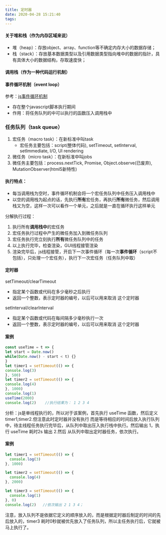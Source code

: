 ```yaml
---
title: 定时器
date: 2020-04-28 15:21:40
tags:
---
```


#### 关于堆和栈（作为内存区域来说）

- 堆（heap）：存放object、array、function等不确定内存大小的数据存储；
- 栈（stack）：存放基本数据类型以及引用数据类型指向堆中的数据的指针，具有具体大小的数据结构，存取速度快；

#### 调用栈（作为一种代码运行机制）

#### 事件循环机制（event loop）

参考：[js事件循环机制](https://www.jianshu.com/p/12b9f73c5a4f#)

- 存在整个javascript脚本执行期间
- 作用：将任务队列的中可以执行的函数压入调用栈中

### 任务队列（task queue）

1. 宏任务（macro task）：在新标准中叫task
   - 宏任务主要包括：script(整体代码), setTimeout, setInterval, setImmediate, I/O, UI rendering
2. 微任务（micro task）：在新标准中叫jobs
3. 微任务主要包括：process.nextTick, Promise, Object.observe(已废弃), MutationObserver(html5新特性)

<!--more-->

#### 执行特点：

- 每当调用栈为空时，事件循环机制会将一个宏任务队列中任务压入调用栈中
- 以空的调用栈为起点的话，先执行**所有**宏任务，再执行**所有**微任务，然后调用栈又为空，这样一次可以看作一个单元，之后就是一直在循环执行这样单元

分解执行过程：

1. 执行所有**调用栈中**的宏任务
2. 宏任务执行过程中产生的微任务加入到微任务队列
3. 宏任务执行完立刻执行**所有**微任务队列中的任务
4. 以上执行完毕，检查渲染，GUI线程接管渲染
5. 渲染完毕后，js线程接管，开启下一次事件循环（每一次**事件循环**（script不包括），只处理一个宏任务），执行下一次宏任务（任务队列中取）

#### 定时器

setTimeout/clearTimeout 

-  指定某个函数或代码在多少毫秒之后执行 
- 返回一个整数，表示定时器的编号，以后可以用来取消 这个定时器

setInterval/clearInterval

- 指定某个函数或代码在每间隔多少毫秒执行一次 
-  返回一个整数，表示定时器的编号，以后可以用来取消 这个定时器

#### 案例

```javascript
const useTime = t => {
let start = Date.now()
while(Date.now() - start < t) {}
}
let timer1 = setTimeout(() => {
console.log(3)
}, 500)
let timer2 = setTimeout(() => {
console.log(4)
}, 1000)
console.log(1)
useTime(2000)
console.log(2)    //执行结果为： 1 2 3 4
```

分析：js是单线程执行的，所以对于该案例，首先执行 useTime 函数，然后定义 timer1,timer2.但注意此时定时器并没有执行 而是等待相应的时间后放入执行队列中，待主线程任务执行完毕后，从队列中取出压入执行栈中执行。然后输出 1，执行 useTime 耗时2s 输出 2.然后 从队列中取出定时器任务，依次执行。

#### 案例

```javascript
let timer1 = setTimeout(() => {
  console.log(3)
}, 1000)

let timer2 = setTimeout(() => {
  console.log(4)
}, 2000)

let timer3 = setTimeout(() => {
  console.log(1)
}, 0)
console.log(2)   //依次输出 2 1 3 4；
```

注意，放入队列不是依据它定义的顺序放入的，而是根据定时器后制定的时间的先后放入的，timer3 耗时0秒就被优先放入了任务队列，所以主任务执行后，它就被马上执行了。